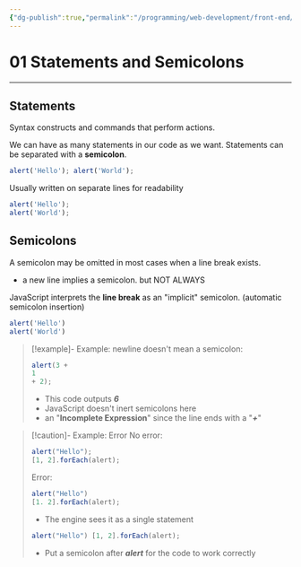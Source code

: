 ```yaml
---
{"dg-publish":true,"permalink":"/programming/web-development/front-end/javascript-vanilla/01-basics/01-code-structure/01-statements-and-semicolons/","tags":["programming","webdevelopment","frontend","JavaScript"],"created":"2024-11-09T11:30:41.935+08:00"}
---
```


# 01 Statements and Semicolons

--- 
## Statements
Syntax constructs and commands that perform actions.

We can have as many statements in our code as we want.
Statements can be separated with a __semicolon__.
```javascript
alert('Hello'); alert('World');
```
Usually  written on separate lines for readability
```javascript
alert('Hello');
alert('World');
```

## Semicolons
A semicolon may be omitted in most cases when a line break exists.
- a new line implies a semicolon. but NOT ALWAYS

JavaScript interprets the __line break__ as an "implicit" semicolon. (automatic semicolon insertion)
```javascript
alert('Hello')
alert('World')
```

>[!example]- Example: newline doesn't mean a semicolon:
> ```javascript
> alert(3 + 
> 1
> + 2);
> ```
> - This code outputs ___6___
> - JavaScript doesn't inert semicolons here
> - an "__Incomplete Expression__" since the line ends with a "___+___" 

>[!caution]- Example: Error
>No error:
> ```javascript
> alert("Hello");
> [1, 2].forEach(alert);
> ```
> Error:
> ```javascript
> alert("Hello")
> [1. 2].forEach(alert);
> ```
> - The engine sees it as a single statement
> ```javascript
> alert("Hello") [1, 2].forEach(alert);
>```
> - Put a semicolon after ___alert___ for the code to work correctly
> 







